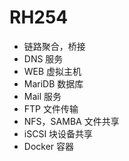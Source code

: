 # RH254

* 链路聚合，桥接
* DNS 服务
* WEB 虚拟主机
* MariDB 数据库
* Mail 服务
* FTP 文件传输
* NFS，SAMBA 文件共享
* iSCSI 块设备共享
* Docker 容器